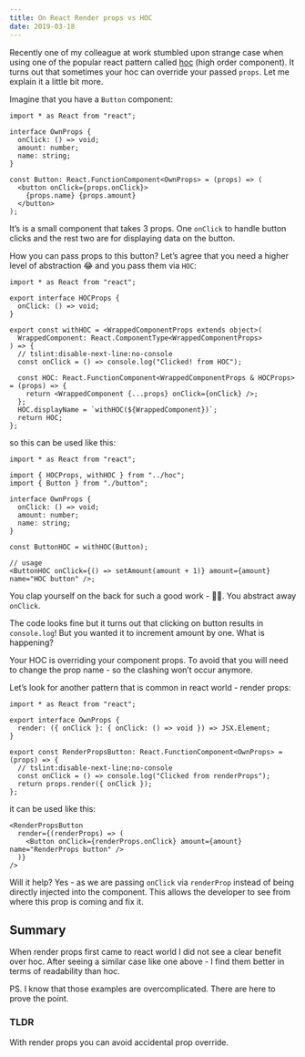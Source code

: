 ```yaml
---
title: On React Render props vs HOC
date: 2019-03-18
---
```


Recently one of my colleague at work stumbled upon strange case when using one of the popular react pattern called [hoc](https://reactjs.org/docs/higher-order-components.html) (high order component). It turns out that sometimes your hoc can override your passed `props`. Let me explain it a little bit more.

Imagine that you have a `Button` component:

```tsx
import * as React from "react";

interface OwnProps {
  onClick: () => void;
  amount: number;
  name: string;
}

const Button: React.FunctionComponent<OwnProps> = (props) => (
  <button onClick={props.onClick}>
    {props.name} {props.amount}
  </button>
);
```

It’s is a small component that takes 3 props. One `onClick` to handle button clicks and the rest two are for displaying data on the button.

How you can pass props to this button? Let’s agree that you need a higher level of abstraction 😂 and you pass them via `HOC`:

```tsx
import * as React from "react";

export interface HOCProps {
  onClick: () => void;
}

export const withHOC = <WrappedComponentProps extends object>(
  WrappedComponent: React.ComponentType<WrappedComponentProps>
) => {
  // tslint:disable-next-line:no-console
  const onClick = () => console.log("Clicked! from HOC");

  const HOC: React.FunctionComponent<WrappedComponentProps & HOCProps> = (props) => {
    return <WrappedComponent {...props} onClick={onClick} />;
  };
  HOC.displayName = `withHOC(${WrappedComponent})`;
  return HOC;
};
```

so this can be used like this:

```tsx
import * as React from "react";

import { HOCProps, withHOC } from "../hoc";
import { Button } from "./button";

interface OwnProps {
  onClick: () => void;
  amount: number;
  name: string;
}

const ButtonHOC = withHOC(Button);

// usage
<ButtonHOC onClick={() => setAmount(amount + 1)} amount={amount} name="HOC button" />;
```

You clap yourself on the back for such a good work - 👏🏻. You abstract away `onClick`.

The code looks fine but it turns out that clicking on button results in `console.log`! But you wanted it to increment amount by one. What is happening?

Your HOC is overriding your component props. To avoid that you will need to change the prop name - so the clashing won’t occur anymore.

Let’s look for another pattern that is common in react world - render props:

```tsx
import * as React from "react";

export interface OwnProps {
  render: ({ onClick }: { onClick: () => void }) => JSX.Element;
}

export const RenderPropsButton: React.FunctionComponent<OwnProps> = (props) => {
  // tslint:disable-next-line:no-console
  const onClick = () => console.log("Clicked from renderProps");
  return props.render({ onClick });
};
```

it can be used like this:

```tsx
<RenderPropsButton
  render={(renderProps) => (
    <Button onClick={renderProps.onClick} amount={amount} name="RenderProps button" />
  )}
/>
```

Will it help? Yes - as we are passing `onClick` via `renderProp`
instead of being directly injected into the component. This allows the developer to see from where this prop is coming and fix it.

## Summary

When render props first came to react world I did not see a clear benefit over hoc. After seeing a similar case like one above - I find them better in terms of readability than hoc.

PS. I know that those examples are overcomplicated. There are here to prove the point.

### TLDR

With render props you can avoid accidental prop override.
